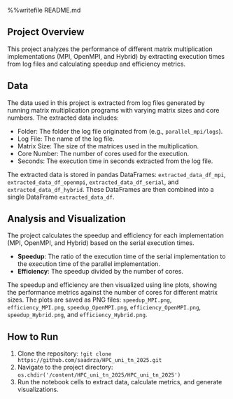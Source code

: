 %%writefile README.md
## Project Overview

This project analyzes the performance of different matrix multiplication implementations (MPI, OpenMPI, and Hybrid) by extracting execution times from log files and calculating speedup and efficiency metrics.

## Data

The data used in this project is extracted from log files generated by running matrix multiplication programs with varying matrix sizes and core numbers. The extracted data includes:

- Folder: The folder the log file originated from (e.g., `parallel_mpi/logs`).
- Log File: The name of the log file.
- Matrix Size: The size of the matrices used in the multiplication.
- Core Number: The number of cores used for the execution.
- Seconds: The execution time in seconds extracted from the log file.

The extracted data is stored in pandas DataFrames: `extracted_data_df_mpi`, `extracted_data_df_openmpi`, `extracted_data_df_serial`, and `extracted_data_df_hybrid`. These DataFrames are then combined into a single DataFrame `extracted_data_df`.

## Analysis and Visualization

The project calculates the speedup and efficiency for each implementation (MPI, OpenMPI, and Hybrid) based on the serial execution times.

- **Speedup**: The ratio of the execution time of the serial implementation to the execution time of the parallel implementation.
- **Efficiency**: The speedup divided by the number of cores.

The speedup and efficiency are then visualized using line plots, showing the performance metrics against the number of cores for different matrix sizes. The plots are saved as PNG files: `speedup_MPI.png`, `efficiency_MPI.png`, `speedup_OpenMPI.png`, `efficiency_OpenMPI.png`, `speedup_Hybrid.png`, and `efficiency_Hybrid.png`.

## How to Run

1. Clone the repository: `!git clone https://github.com/saadrza/HPC_uni_tn_2025.git`
2. Navigate to the project directory: `os.chdir('/content/HPC_uni_tn_2025/HPC_uni_tn_2025')`
3. Run the notebook cells to extract data, calculate metrics, and generate visualizations.
